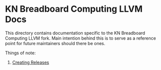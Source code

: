 # KN Breadboard Computing LLVM Docs
This directory contains documentation specific to the KN Breadboard Computing LLVM fork.
Main intention behind this is to serve as a reference point for future maintainers should there be ones.

Things of note:
1. [Creating Releases](/llvm/docs/KNBBC/CreatingReleases.md)
